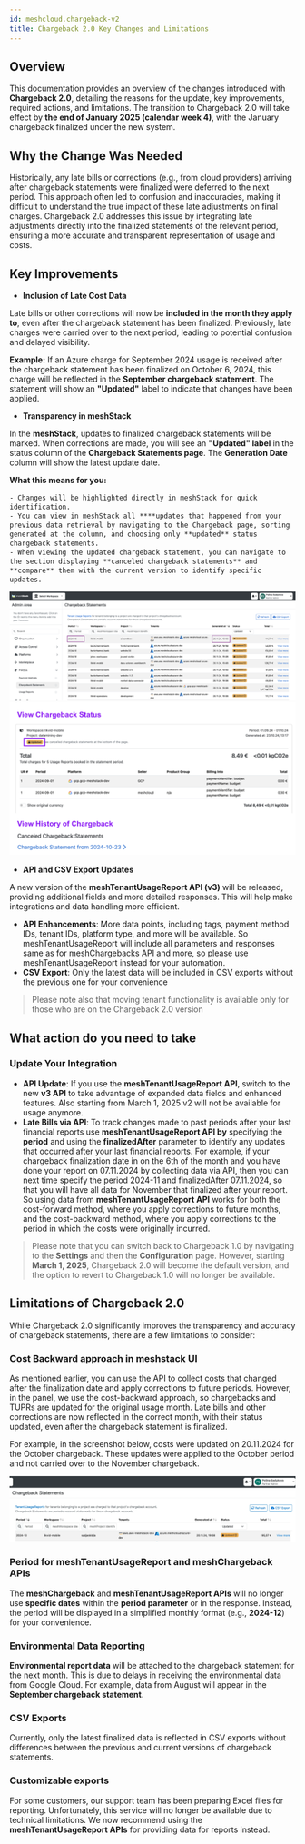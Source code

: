 ```yaml
---
id: meshcloud.chargeback-v2
title: Chargeback 2.0 Key Changes and Limitations
---
```


## Overview

This documentation provides an overview of the changes introduced with **Chargeback 2.0**, detailing the reasons for the update, key improvements, required actions, and limitations. The transition to Chargeback 2.0 will take effect by **the end of January 2025 (calendar week 4)**, with the January chargeback finalized under the new system.

## Why the Change Was Needed

Historically, any late bills or corrections (e.g., from cloud providers) arriving after chargeback statements were finalized were deferred to the next period. This approach often led to confusion and inaccuracies, making it difficult to understand the true impact of these late adjustments on final charges. Chargeback 2.0 addresses this issue by integrating late adjustments directly into the finalized statements of the relevant period, ensuring a more accurate and transparent representation of usage and costs. 

## Key Improvements

- **Inclusion of Late Cost Data**

Late bills or other corrections will now be **included in the month they apply to**, even after the chargeback statement has been finalized. Previously, late charges were carried over to the next period, leading to potential confusion and delayed visibility.

**Example:**
If an Azure charge for September 2024 usage is received after the chargeback statement has been finalized on October 6, 2024, this charge will be reflected in the **September chargeback statement**. The statement will show an **"Updated"** label to indicate that changes have been applied.

- **Transparency in meshStack**

In the **meshStack**, updates to finalized chargeback statements will be marked. When corrections are made, you will see an **"Updated" label** in the status column of the **Chargeback Statements page**. The **Generation Date** column will show the latest update date.

**What this means for you:**

    - Changes will be highlighted directly in meshStack for quick identification.
    - You can view in meshStack all ****updates that happened from your previous data retrieval by navigating to the Chargeback page, sorting generated at the column, and choosing only **updated** status chargeback statements.
    - When viewing the updated chargeback statement, you can navigate to the section displaying **canceled chargeback statements** and **compare** them with the current version to identify specific updates.

![Overview](assets/chargeback-v2/overview.png)
![Details](assets/chargeback-v2/details.png)

- **API and CSV Export Updates**

A new version of the **meshTenantUsageReport API (v3)** will be released, providing additional fields and more detailed responses. This will help make integrations and data handling more efficient.

- **API Enhancements**: More data points, including tags, payment method IDs, tenant IDs, platform type, and more will be available. So meshTenantUsageReport will include all parameters and responses same as for meshChargebacks API and more, so please use meshTenantUsageReport instead for your automation.
- **CSV Export**: Only the latest data will be included in CSV exports without the previous one for your convenience

> Please note also that moving tenant functionality is available only for those who are on the Chargeback 2.0 version
> 

## What action do you need to take

### **Update Your Integration**

- **API Update**: If you use the **meshTenantUsageReport API**, switch to the new **v3 API** to take advantage of expanded data fields and enhanced features. Also starting from March 1, 2025 v2 will not be available for usage anymore. 
- **Late Bills via API**: To track changes made to past periods after your last financial reports use **meshTenantUsageReport API by** specifying the **period** and using the **finalizedAfter** parameter to identify any updates that occurred after your last financial reports. For example, if your chargeback finalization date in on the 6th of the month and you have done your report on 07.11.2024 by collecting data via API, then you can next time specify the period 2024-11 and finalizedAfter 07.11.2024, so that you will have all data for November that finalized after your report. So using data from **meshTenantUsageReport API** works for both the cost-forward method, where you apply corrections to future months, and the cost-backward method, where you apply corrections to the period in which the costs were originally incurred. 

> Please note that you can switch back to Chargeback 1.0 by navigating to the **Settings** and then the **Configuration** page. However, starting **March 1, 2025**, Chargeback 2.0 will become the default version, and the option to revert to Chargeback 1.0 will no longer be available.
> 

## Limitations of Chargeback 2.0

While Chargeback 2.0 significantly improves the transparency and accuracy of chargeback statements, there are a few limitations to consider:

### Cost Backward approach in meshstack UI

As mentioned earlier, you can use the API to collect costs that changed after the finalization date and apply corrections to future periods. However, in the panel, we use the cost-backward approach, so chargebacks and TUPRs are updated for the original usage month. Late bills and other corrections are now reflected in the correct month, with their status updated, even after the chargeback statement is finalized.

For example, in the screenshot below, costs were updated on 20.11.2024 for the October chargeback. These updates were applied to the October period and not carried over to the November chargeback.

![Update overview](assets/chargeback-v2/update-overview.png)

### **Period for meshTenantUsageReport and meshChargeback APIs**

The **meshChargeback** and **meshTenantUsageReport APIs** will no longer use **specific dates** within the **period parameter** or in the response. Instead, the period will be displayed in a simplified monthly format (e.g., **2024-12**) for your convenience.

### **Environmental Data Reporting**

**Environmental report data** will be attached to the chargeback statement for the next month. This is due to delays in receiving the environmental data from Google Cloud. For example, data from August will appear in the **September chargeback statement**.

### **CSV Exports**

Currently, only the latest finalized data is reflected in CSV exports without differences between the previous and current versions of chargeback statements.

### Customizable exports

For some customers, our support team has been preparing Excel files for reporting. Unfortunately, this service will no longer be available due to technical limitations. We now recommend using the **meshTenantUsageReport APIs** for providing data for reports instead.
